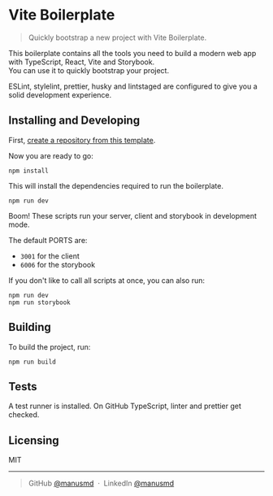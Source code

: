 # Vite Boilerplate

> Quickly bootstrap a new project with Vite Boilerplate.

This boilerplate contains all the tools you need to build a modern web app with TypeScript, React, Vite and Storybook.  
You can use it to quickly bootstrap your project.

ESLint, stylelint, prettier, husky and lintstaged are configured to give you a solid development experience.

## Installing and Developing

First, [create a repository from this template](https://docs.github.com/en/github/creating-cloning-and-archiving-repositories/creating-a-repository-on-github/creating-a-repository-from-a-template).

Now you are ready to go:

```shell
npm install
```

This will install the dependencies required to run the boilerplate.

```shell
npm run dev
```

Boom! These scripts run your server, client and storybook in development mode.

The default PORTS are:

- `3001` for the client
- `6006` for the storybook

If you don't like to call all scripts at once, you can also run:

```shell
npm run dev
npm run storybook
```

## Building

To build the project, run:

```shell
npm run build
```

## Tests

A test runner is installed. On GitHub TypeScript, linter and prettier get checked.

## Licensing

MIT

---

> GitHub [@manusmd](https://github.com/manusmd) &nbsp;&middot;&nbsp;
> LinkedIn [@manusmd](www.linkedin.com/in/manusmd)

